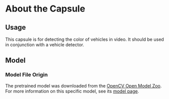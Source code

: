 # About the Capsule
## Usage
This capsule is for detecting the color of vehicles in video. It should be 
used in conjunction with a vehicle detector. 

## Model
###  Model File Origin
The pretrained model was downloaded from the
[OpenCV Open Model Zoo][open model zoo]. 
For more information on this specific model, see its [model page][model page].

[open model zoo]: https://github.com/opencv/open_model_zoo
[model page]: https://docs.openvinotoolkit.org/2021.3/omz_models_model_vehicle_attributes_recognition_barrier_0039.html

